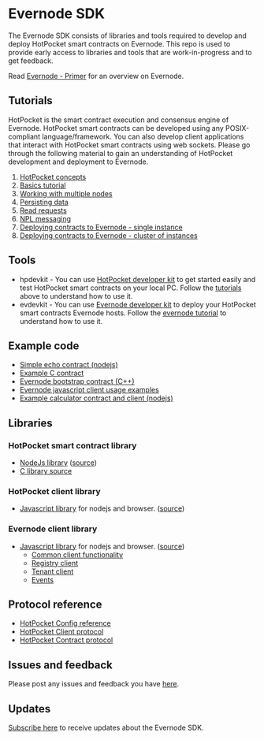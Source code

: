 # Evernode SDK

The Evernode SDK consists of libraries and tools required to develop and deploy HotPocket smart contracts on Evernode. This repo is used to provide early access to libraries and tools that are work-in-progress and to get feedback.

Read [Evernode - Primer](primer.md) for an overview on Evernode.

## Tutorials

HotPocket is the smart contract execution and consensus engine of Evernode. HotPocket smart contracts can be developed using any POSIX-compliant language/framework. You can also develop client applications that interact with HotPocket smart contracts using web sockets. Please go through the following material to gain an understanding of HotPocket development and deployment to Evernode.

1. [HotPocket concepts](hotpocket/concepts.md)
2. [Basics tutorial](hotpocket/tutorial-basics.md)
3. [Working with multiple nodes](hotpocket/tutorial-multinode.md)
4. [Persisting data](hotpocket/tutorial-persistdata.md)
5. [Read requests](hotpocket/tutorial-readreq.md)
6. [NPL messaging](hotpocket/tutorial-npl.md)
7. [Deploying contracts to Evernode - single instance](evernode/tutorial-basics.md)
8. [Deploying contracts to Evernode - cluster of instances](evernode/tutorial-cluster.md)

## Tools

- hpdevkit - You can use [HotPocket developer kit](hpdevkit/index.md) to get started easily and test HotPocket smart contracts on your local PC. Follow the [tutorials](#tutorials) above to understand how to use it.
- evdevkit - You can use [Evernode developer kit](evdevkit/index.md) to deploy your HotPocket smart contracts Evernode hosts. Follow the [evernode tutorial](evernode/tutorial-basics.md) to understand how to use it.

## Example code
- [Simple echo contract (nodejs)](https://github.com/HotPocketDev/hp-nodejs-contract/blob/main/example/echo-contract.js)
- [Example C contract](https://github.com/HotPocketDev/hp-c-contract/blob/main/example_contract.c)
- [Evernode bootstrap contract (C++)](https://github.com/HotPocketDev/evernode-bootstrap-contract)
- [Evernode javascript client usage examples](https://github.com/HotPocketDev/evernode-js-client/blob/main/test/test.js)
- [Example calculator contract and client (nodejs)](https://github.com/HotPocketDev/example-calculator-contract)

## Libraries

### HotPocket smart contract library

- [NodeJs library](https://www.npmjs.com/package/hotpocket-nodejs-contract) ([source](https://github.com/HotPocketDev/hp-nodejs-contract))
- [C library source](https://github.com/HotPocketDev/hp-c-contract)

### HotPocket client library

- [Javascript library](https://www.npmjs.com/package/hotpocket-js-client) for nodejs and browser. ([source](https://github.com/HotPocketDev/hp-js-client))

### Evernode client library

- [Javascript library](https://www.npmjs.com/package/evernode-js-client) for nodejs and browser. ([source](https://github.com/HotPocketDev/evernode-js-client))
  - [Common client functionality](evernode/reference-api-common.md)
  - [Registry client](evernode/reference-api-registry.md)
  - [Tenant client](evernode/reference-api-tenant.md)
  - [Events](evernode/reference-api-events.md)

## Protocol reference

- [HotPocket Config reference](hotpocket/reference-configuration.md)
- [HotPocket Client protocol](hotpocket/reference-client-protocol.md)
- [HotPocket Contract protocol](hotpocket/reference-contract-protocol.md)

## Issues and feedback

Please post any issues and feedback you have [here](https://github.com/HotPocketDev/evernode-sdk/issues).

## Updates

[Subscribe here](https://github.com/HotPocketDev/evernode-sdk/issues/4) to receive updates about the Evernode SDK.